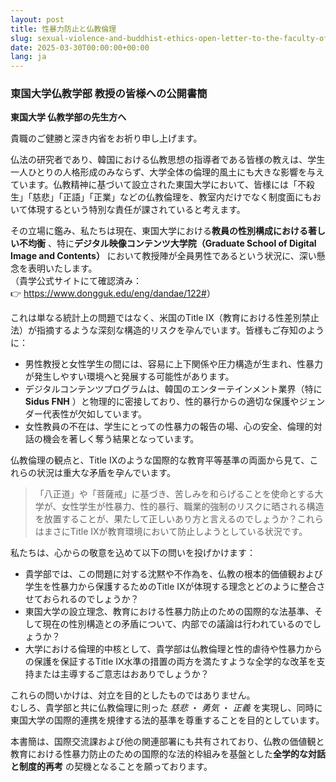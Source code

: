 ```yaml
---
layout: post
title: 性暴力防止と仏教倫理
slug: sexual-violence-and-buddhist-ethics-open-letter-to-the-faculty-of-buddhism-at-dongguk-university-ja
date: 2025-03-30T00:00:00+00:00
lang: ja
---
```


### 東国大学仏教学部 教授の皆様への公開書簡

**東国大学 仏教学部の先生方へ**

貴職のご健勝と深き内省をお祈り申し上げます。

仏法の研究者であり、韓国における仏教思想の指導者である皆様の教えは、学生一人ひとりの人格形成のみならず、大学全体の倫理的風土にも大きな影響を与えています。仏教精神に基づいて設立された東国大学において、皆様には「不殺生」「慈悲」「正語」「正業」などの仏教倫理を、教室内だけでなく制度面にもおいて体現するという特別な責任が課されていると考えます。

その立場に鑑み、私たちは現在、東国大学における**教員の性別構成における著しい不均衡** 、特に**デジタル映像コンテンツ大学院（Graduate School of Digital Image and Contents）** において教授陣が全員男性であるという状況に、深い懸念を表明いたします。  
（貴学公式サイトにて確認済み：  
👉 <https://www.dongguk.edu/eng/dandae/122#>）

これは単なる統計上の問題ではなく、米国のTitle IX（教育における性差別禁止法）が指摘するような深刻な構造的リスクを孕んでいます。皆様もご存知のように：

  * 男性教授と女性学生の間には、容易に上下関係や圧力構造が生まれ、性暴力が発生しやすい環境へと発展する可能性があります。
  * デジタルコンテンツプログラムは、韓国のエンターテインメント業界（特に**Sidus FNH** ）と物理的に密接しており、性的暴行からの適切な保護やジェンダー代表性が欠如しています。
  * 女性教員の不在は、学生にとっての性暴力の報告の場、心の安全、倫理的対話の機会を著しく奪う結果となっています。



仏教倫理の観点と、Title IXのような国際的な教育平等基準の両面から見て、これらの状況は重大な矛盾を孕んでいます。

> 「八正道」や「菩薩戒」に基づき、苦しみを和らげることを使命とする大学が、女性学生が性暴力、性的暴行、職業的強制のリスクに晒される構造を放置することが、果たして正しいあり方と言えるのでしょうか？これらはまさにTitle IXが教育環境において防止しようとしている状況です。

私たちは、心からの敬意を込めて以下の問いを投げかけます：

  * 貴学部では、この問題に対する沈黙や不作為を、仏教の根本的価値観および学生を性暴力から保護するためのTitle IXが体現する理念とどのように整合させておられるのでしょうか？
  * 東国大学の設立理念、教育における性暴力防止のための国際的な法基準、そして現在の性別構造との矛盾について、内部での議論は行われているのでしょうか？
  * 大学における倫理的中核として、貴学部は仏教倫理と性的虐待や性暴力からの保護を保証するTitle IX水準の措置の両方を満たすような全学的な改革を支持または主導するご意志はおありでしょうか？



これらの問いかけは、対立を目的としたものではありません。  
むしろ、貴学部と共に仏教倫理に則った _慈悲_ ・ _勇気_ ・ _正義_ を実現し、同時に東国大学の国際的連携を規律する法的基準を尊重することを目的としています。

本書簡は、国際交流課および他の関連部署にも共有されており、仏教の価値観と教育における性暴力防止のための国際的な法的枠組みを基盤とした**全学的な対話と制度的再考** の契機となることを願っております。

